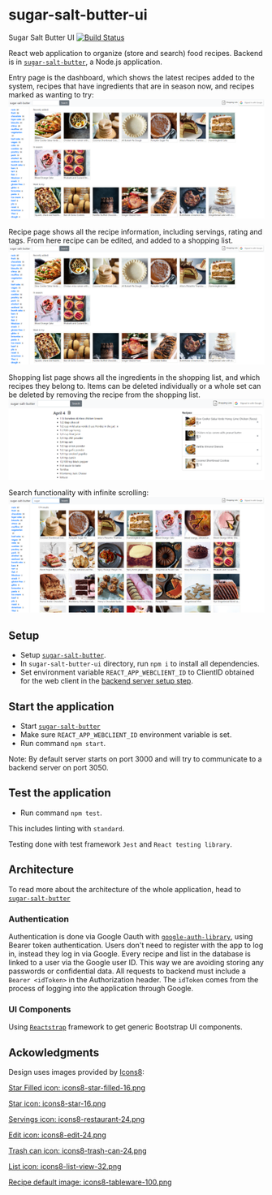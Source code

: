 # sugar-salt-butter-ui
Sugar Salt Butter UI [![Build Status](https://travis-ci.com/ainhoaL/sugar-salt-butter-ui.svg?branch=master)](https://travis-ci.com/ainhoaL/sugar-salt-butter-ui)

React web application to organize (store and search) food recipes. Backend is in [`sugar-salt-butter`](https://github.com/ainhoaL/sugar-salt-butter-ui), a Node.js application.

Entry page is the dashboard, which shows the latest recipes added to the system, recipes that have ingredients that are in season now, and recipes marked as wanting to try:
![sugar-salt-butter-ui dashboard image](docs/dashboard.png?raw=true)

Recipe page shows all the recipe information, including servings, rating and tags. From here recipe can be edited, and added to a shopping list.
![sugar-salt-butter-ui recipe image](docs/dashboard.png?raw=true)

Shopping list page shows all the ingredients in the shopping list, and which recipes they belong to. Items can be deleted individually or a whole set can be deleted by removing the recipe from the shopping list.
![sugar-salt-butter-ui shopping list image](docs/list.png?raw=true)

Search functionality with infinite scrolling:
![sugar-salt-butter-ui search image](docs/search.png?raw=true)


## Setup
- Setup [`sugar-salt-butter`](https://github.com/ainhoaL/sugar-salt-butter#setup).
- In `sugar-salt-butter-ui` directory, run `npm i` to install all dependencies.
- Set environment variable `REACT_APP_WEBCLIENT_ID` to ClientID obtained for the web client in the [backend server setup step](https://github.com/ainhoaL/sugar-salt-butter#setup).

## Start the application
- Start [`sugar-salt-butter`](https://github.com/ainhoaL/sugar-salt-butter#start-the-application)
- Make sure `REACT_APP_WEBCLIENT_ID` environment variable is set.
- Run command `npm start`.

Note: By default server starts on port 3000 and will try to communicate to a backend server on port 3050.

## Test the application
- Run command `npm test`.

This includes linting with `standard`.

Testing done with test framework `Jest` and `React testing library`.

## Architecture
To read more about the architecture of the whole application, head to [`sugar-salt-butter`](https://github.com/ainhoaL/sugar-salt-butter#architecture)

### Authentication
Authentication is done via Google Oauth with [`google-auth-library`](https://www.npmjs.com/package/google-auth-library), using Bearer token authentication.
Users don't need to register with the app to log in, instead they log in via Google. Every recipe and list in the database is linked to a user via the Google user ID. This way we are avoiding storing any passwords or confidential data.
All requests to backend must include a `Bearer <idToken>` in the Authorization header. The `idToken` comes from the process of logging into the application through Google.

### UI Components
Using [`Reactstrap`](https://reactstrap.github.io/) framework to get generic Bootstrap UI components.

## Ackowledgments
Design uses images provided by [Icons8](https://icons8.com):

[Star Filled icon: icons8-star-filled-16.png](https://icons8.com/icon/38845/star-filled)

[Star icon: icons8-star-16.png](https://icons8.com/icon/38864/star)

[Servings icon: icons8-restaurant-24.png](https://icons8.com/icon/57225/restaurant)

[Edit icon: icons8-edit-24.png](https://icons8.com/icon/65358/edit)

[Trash can icon: icons8-trash-can-24.png](https://icons8.com/icon/58913/trash-can)

[List icon: icons8-list-view-32.png](https://icons8.com/icon/92786/list-view)

[Recipe default image: icons8-tableware-100.png](https://icons8.com/icon/24555/tableware)